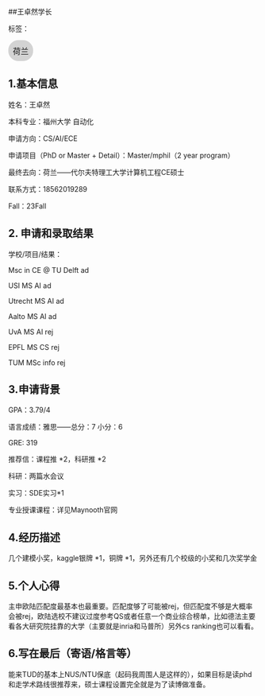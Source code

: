 ##王卓然学长

标签：
<a href="https://fzu-fly.online/flying/eu/" target="_blank">
  <div class="box">
    <div class="text">荷兰</div>
  </div>
</a>

<style>
.box {
  display: inline-block;
  border: 1px solid lightgray; /* 边框颜色 */
  padding: 8px;
  border-radius: 20px; /* 弧度大小 */
  background-color: lightgray; /* 默认背景色 */
  transition: background-color 0.3s ease; /* 添加过渡效果 */
}

.box:hover {
  background-color: #7E56C2; /* 鼠标悬停时的背景色 */
}

.text {
  font-size: 16px;
  text-align: center;
}
</style>

<style>
a[style] {
  position: relative;
}

a[style]:hover {
  background-color: purple;
}
</style>

## 1.基本信息
姓名：王卓然

本科专业：福州大学 自动化

申请方向：CS/AI/ECE

申请项目（PhD or Master + Detail）：Master/mphil（2 year program）

最终去向：荷兰——代尔夫特理工大学计算机工程CE硕士

联系方式：18562019289

Fall：23Fall

## 2. 申请和录取结果
学校/项目/结果：

Msc in CE @ TU Delft ad

USI MS AI ad

Utrecht MS AI ad

Aalto MS AI ad

UvA MS AI rej

EPFL MS CS rej

TUM MSc info rej

## 3.申请背景
GPA：3.79/4

语言成绩：雅思——总分：7 小分：6 

GRE: 319

推荐信：课程推 *2，科研推 *2

科研：两篇水会议

实习：SDE实习*1

专业授课课程：详见Maynooth官网

## 4.经历描述
几个建模小奖，kaggle银牌 *1，铜牌 *1，另外还有几个校级的小奖和几次奖学金


## 5.个人心得
主申欧陆匹配度最基本也最重要。匹配度够了可能被rej，但匹配度不够是大概率会被rej，欧陆选校不建议过度参考QS或者任意一个商业综合榜单，比如德法主要看各大研究院挂靠的大学（主要就是inria和马普所）另外cs ranking也可以看看。

## 6.写在最后（寄语/格言等）
能来TUD的基本上NUS/NTU保底（起码我周围人是这样的），如果目标是读phd和走学术路线很推荐来，硕士课程设置完全就是为了读博做准备。
